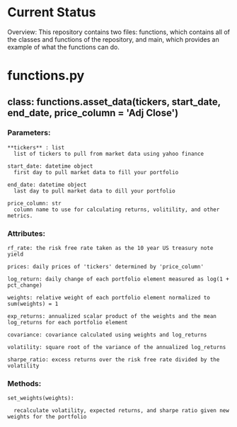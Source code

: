 
# Current Status #

Overview: This repository contains two files: functions, which contains all of the classes and functions of the repository, and main, which provides an example of what the functions can do.


# functions.py #


## class: functions.asset_data(tickers, start_date, end_date, price_column = 'Adj Close')

  ### Parameters:
  
    **tickers** : list
      list of tickers to pull from market data using yahoo finance
      
    start_date: datetime object
      first day to pull market data to fill your portfolio
      
    end_date: datetime object
      last day to pull market data to dill your portfolio
      
    price_column: str
      column name to use for calculating returns, volitility, and other metrics.

  ### Attributes:
  
    rf_rate: the risk free rate taken as the 10 year US treasury note yield
    
    prices: daily prices of 'tickers' determined by 'price_column'
    
    log_return: daily change of each portfolio element measured as log(1 + pct_change)
    
    weights: relative weight of each portfolio element normalized to sum(weights) = 1
    
    exp_returns: annualized scalar product of the weights and the mean log_returns for each portfolio element
    
    covariance: covariance calculated using weights and log_returns
    
    volatility: square root of the variance of the annualized log_returns
    
    sharpe_ratio: excess returns over the risk free rate divided by the volatility

  ### Methods:
  
    set_weights(weights):
    
      recalculate volatility, expected returns, and sharpe ratio given new weights for the portfolio
    
